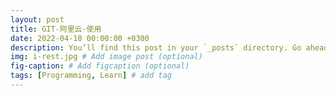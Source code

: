 ```yaml
---
layout: post
title: GIT-阿里云-使用
date: 2022-04-10 00:00:00 +0300
description: You’ll find this post in your `_posts` directory. Go ahead and edit it and re-build the site to see your changes. # Add post description (optional)
img: i-rest.jpg # Add image post (optional)
fig-caption: # Add figcaption (optional)
tags: [Programming, Learn] # add tag
---
```

